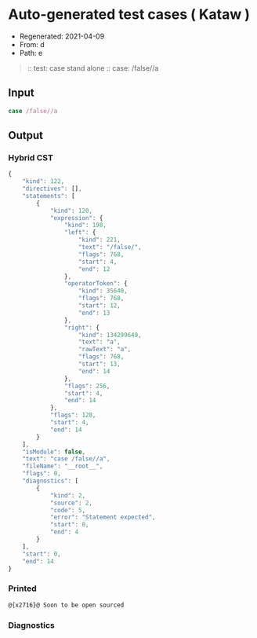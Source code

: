 # Auto-generated test cases ( Kataw )
- Regenerated: 2021-04-09
- From: d
- Path: e
> :: test: case stand alone
> :: case: /false//a
## Input

`````js
case /false//a
`````

## Output

### Hybrid CST

```javascript
{
    "kind": 122,
    "directives": [],
    "statements": [
        {
            "kind": 120,
            "expression": {
                "kind": 198,
                "left": {
                    "kind": 221,
                    "text": "/false/",
                    "flags": 768,
                    "start": 4,
                    "end": 12
                },
                "operatorToken": {
                    "kind": 35640,
                    "flags": 768,
                    "start": 12,
                    "end": 13
                },
                "right": {
                    "kind": 134299649,
                    "text": "a",
                    "rawText": "a",
                    "flags": 768,
                    "start": 13,
                    "end": 14
                },
                "flags": 256,
                "start": 4,
                "end": 14
            },
            "flags": 128,
            "start": 4,
            "end": 14
        }
    ],
    "isModule": false,
    "text": "case /false//a",
    "fileName": "__root__",
    "flags": 0,
    "diagnostics": [
        {
            "kind": 2,
            "source": 2,
            "code": 5,
            "error": "Statement expected",
            "start": 0,
            "end": 4
        }
    ],
    "start": 0,
    "end": 14
}
```

### Printed

```javascript
@{x2716}@ Soon to be open sourced
```

### Diagnostics

```javascript

```

